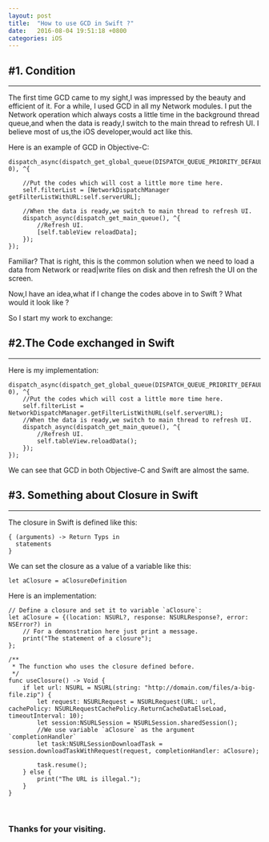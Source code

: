```yaml
---
layout: post
title:  "How to use GCD in Swift ?"
date:   2016-08-04 19:51:18 +0800
categories: iOS
---
```


## #1. Condition
---

The first time GCD came to my sight,I was impressed by the beauty and efficient of it.
For a while, I used GCD in all my Network modules. I put the Network operation which always costs a little time in the background thread queue,and when the data is ready,I switch to the main thread to refresh UI. I believe most of us,the iOS developer,would act like this.

Here is an example of GCD in Objective-C:

```
dispatch_async(dispatch_get_global_queue(DISPATCH_QUEUE_PRIORITY_DEFAULT, 0), ^{

    //Put the codes which will cost a little more time here.
    self.filterList = [NetworkDispatchManager getFilterListWithURL:self.serverURL];

    //When the data is ready,we switch to main thread to refresh UI.
    dispatch_async(dispatch_get_main_queue(), ^{
        //Refresh UI.
        [self.tableView reloadData];
    });
});
```
Familiar? That is right, this is the common solution when we need to load a data from Network or read|write files on disk and then refresh the UI on the screen.

Now,I have an idea,what if I change the codes above in to Swift ? What would it look like ?

So I start my work to exchange:

## #2.The Code exchanged in Swift
---

Here is my implementation:

```
dispatch_async(dispatch_get_global_queue(DISPATCH_QUEUE_PRIORITY_DEFAULT, 0), ^{
    //Put the codes which will cost a little more time here.
    self.filterList = NetworkDispatchManager.getFilterListWithURL(self.serverURL);
    //When the data is ready,we switch to main thread to refresh UI.
    dispatch_async(dispatch_get_main_queue(), ^{
        //Refresh UI.
        self.tableView.reloadData();
    });
});
```
We can see that GCD in both Objective-C and Swift are almost the same.

## #3. Something about Closure in Swift
---

The closure in Swift is defined like this:

```
{ (arguments) -> Return Typs in
  statements
}
```
We can set the closure as a value of a variable like this:

`let aClosure = aClosureDefinition`

Here is an implementation:

```
// Define a closure and set it to variable `aClosure`:
let aClosure = {(location: NSURL?, response: NSURLResponse?, error: NSError?) in
    // For a demonstration here just print a message.
    print("The statement of a closure");
};

/**
 * The function who uses the closure defined before.
 */
func useClosure() -> Void {
    if let url: NSURL = NSURL(string: "http://domain.com/files/a-big-file.zip") {
        let request: NSURLRequest = NSURLRequest(URL: url, cachePolicy: NSURLRequestCachePolicy.ReturnCacheDataElseLoad, timeoutInterval: 10);
        let session:NSURLSession = NSURLSession.sharedSession();
        //We use variable `aClosure` as the argument `completionHandler`
        let task:NSURLSessionDownloadTask = session.downloadTaskWithRequest(request, completionHandler: aClosure);

        task.resume();
    } else {
        print("The URL is illegal.");
    }
}
```
<br/>

### Thanks for your visiting.
